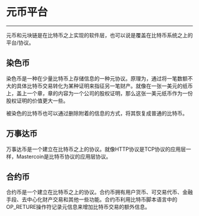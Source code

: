 <!--
 * @Author: ZhXZhao
 * @Date: 2020-02-24 00:07:47
 * @LastEditors: ZhXZhao
 * @LastEditTime: 2020-02-24 00:21:45
 * @Description: 
 -->

# 元币平台

---



元币和元块链是在比特币之上实现的软件层，也可以说是覆盖在比特币系统之上的平台/协议。

## 染色币

染色币是一种在少量比特币上存储信息的一种元协议。原理为，通过将一笔数额不大的具体比特币交易转化为某种证明来指征另一笔财产。就像在一张一美元的纸币上，盖上一个章，章的内容为一个公司的股权证明，那么这张一美元纸币作为一份股权证明的价值更大一些。

被染色的比特币也可以通过删除附着的信息的方式，将其恢复成普通的比特币。

## 万事达币

万事达币是一个建立在比特币之上的协议。就像HTTP协议是TCP协议的应用层一样，Mastercoin是比特币协议的应用层协议。

## 合约币

合约币是一个建立在比特币之上的协议。合约币拥有用户货币、可交易代币、金融手段、去中心化财产交易和其他一些功能。合约币利用比特币脚本语言中的OP_RETURE操作符记录元信息来增加比特币交易的额外信息。

